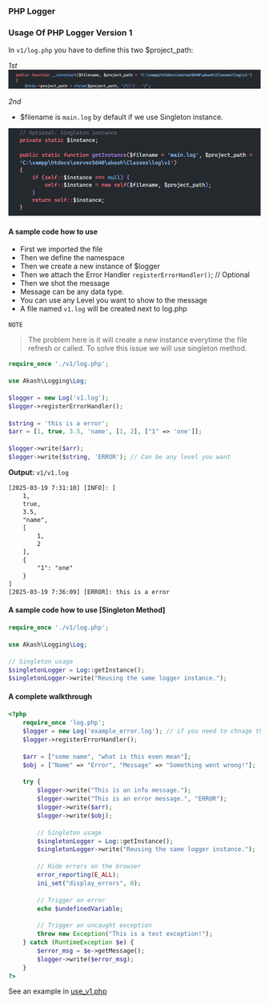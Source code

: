 ### PHP Logger

### Usage Of PHP Logger Version 1

In `v1/log.php` you have to define this two $project_path:

_1st_
![alt text](../assets/1.png)

_2nd_

-   $filename is `main.log` by default if we use Singleton instance.

![alt text](../assets/2.png)

#### A sample code how to use

-   First we imported the file
-   Then we define the namespace
-   Then we create a new instance of $logger
-   Then we attach the Error Handler `registerErrorHandler()`; // Optional
-   Then we shot the message
-   Message can be any data type.
-   You can use any Level you want to show to the message
-   A file named `v1.log` will be created next to log.php

`NOTE`

> The problem here is it will create a new instance everytime the file refresh or called. To solve this issue we will use singleton method.

```php
require_once './v1/log.php';

use Akash\Logging\Log;

$logger = new Log('v1.log');
$logger->registerErrorHandler();

$string = 'this is a error';
$arr = [1, true, 3.5, 'name', [1, 2], ["1" => 'one']];

$logger->write($arr);
$logger->write($string, 'ERROR'); // Can be any level you want
```

**Output:**
`v1/v1.log`

```log
[2025-03-19 7:31:10] [INFO]: [
    1,
    true,
    3.5,
    "name",
    [
        1,
        2
    ],
    {
        "1": "one"
    }
]
[2025-03-19 7:36:09] [ERROR]: this is a error
```

#### A sample code how to use [Singleton Method]

```php
require_once './v1/log.php';

use Akash\Logging\Log;

// Singleton usage
$singletonLogger = Log::getInstance();
$singletonLogger->write("Reusing the same logger instance.");
```

#### A complete walkthrough

```php
<?php
    require_once 'log.php';
    $logger = new Log('example_error.log'); // if you need to chnage the log file name
    $logger->registerErrorHandler();

    $arr = ["some name", "what is this even mean"];
    $obj = ["Name" => "Error", "Message" => "Something went wrong!"];

    try {
        $logger->write("This is an info message.");
        $logger->write("This is an error message.", "ERROR");
        $logger->write($arr);
        $logger->write($obj);

        // Singleton usage
        $singletonLogger = Log::getInstance();
        $singletonLogger->write("Reusing the same logger instance.");

        // Hide errors on the browser
        error_reporting(E_ALL);
        ini_set("display_errors", 0);

        // Trigger an error
        echo $undefinedVariable;

        // Trigger an uncaught exception
        throw new Exception("This is a test exception!");
    } catch (RuntimeException $e) {
        $error_msg = $e->getMessage();
        $logger->write($error_msg);
    }
?>
```

See an example in [use_v1.php](../usage/use_v1.php)

